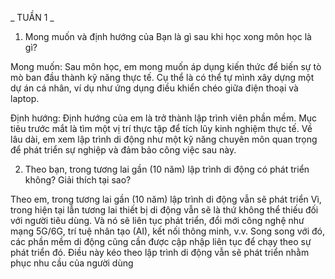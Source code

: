 _ TUẦN 1 _

1. Mong muốn và định hướng của Bạn là gì sau khi học xong môn học là gì?

Mong muốn: Sau môn học, em mong muốn áp dụng kiến thức để biến sự tò mò ban đầu thành kỹ năng thực tế. Cụ thể là có thể tự mình xây dựng một dự án cá nhân, ví dụ như ứng dụng điều khiển chéo giữa điện thoại và laptop.

Định hướng: Định hướng của em là trở thành lập trình viên phần mềm. Mục tiêu trước mắt là tìm một vị trí thực tập để tích lũy kinh nghiệm thực tế. Về lâu dài, em xem lập trình di động như một kỹ năng chuyên môn quan trọng để phát triển sự nghiệp và đảm bảo công việc sau này.

2. Theo bạn, trong tương lai gần (10 năm) lập trình di động có phát triển không? Giải thích tại sao?

Theo em, trong tương lai gần (10 năm) lập trình di động vẫn sẽ phát triển Vì, trong hiện tại lẫn tương lai thiết bị di động vẫn sẽ là thứ không thể thiếu đối với người tiêu dùng. Và nó sẽ liên tục phát triển, đổi mới công nghệ như mạng 5G/6G, trí tuệ nhân tạo (AI), kết nối thông minh, v.v. Song song với đó, các phần mềm di động cũng cần được cập nhập liên tục để chạy theo sự phát triển đó. Điều này kéo theo lập trình di động vẫn sẽ phát triển nhằm phục nhu cầu của người dùng

